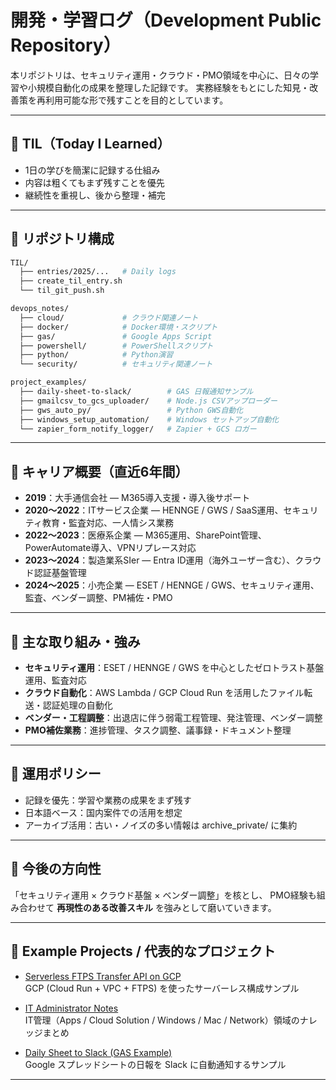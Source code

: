 # 開発・学習ログ（Development Public Repository）

本リポジトリは、セキュリティ運用・クラウド・PMO領域を中心に、日々の学習や小規模自動化の成果を整理した記録です。
実務経験をもとにした知見・改善策を再利用可能な形で残すことを目的としています。

---

## 📝 TIL（Today I Learned）

* 1日の学びを簡潔に記録する仕組み
* 内容は粗くてもまず残すことを優先
* 継続性を重視し、後から整理・補完

---

## 📂 リポジトリ構成

```bash
TIL/
  ├── entries/2025/...   # Daily logs
  ├── create_til_entry.sh
  └── til_git_push.sh

devops_notes/
  ├── cloud/             # クラウド関連ノート
  ├── docker/            # Docker環境・スクリプト
  ├── gas/               # Google Apps Script
  ├── powershell/        # PowerShellスクリプト
  ├── python/            # Python演習
  └── security/          # セキュリティ関連ノート

project_examples/
  ├── daily-sheet-to-slack/        # GAS 日報通知サンプル
  ├── gmailcsv_to_gcs_uploader/    # Node.js CSVアップローダー
  ├── gws_auto_py/                 # Python GWS自動化
  ├── windows_setup_automation/    # Windows セットアップ自動化
  └── zapier_form_notify_logger/   # Zapier + GCS ロガー
```

---

## 💼 キャリア概要（直近6年間）

* **2019**：大手通信会社 — M365導入支援・導入後サポート
* **2020〜2022**：ITサービス企業 — HENNGE / GWS / SaaS運用、セキュリティ教育・監査対応、一人情シス業務
* **2022〜2023**：医療系企業 — M365運用、SharePoint管理、PowerAutomate導入、VPNリプレース対応
* **2023〜2024**：製造業系SIer — Entra ID運用（海外ユーザー含む）、クラウド認証基盤管理
* **2024〜2025**：小売企業 — ESET / HENNGE / GWS、セキュリティ運用、監査、ベンダー調整、PM補佐・PMO

---

## 📌 主な取り組み・強み

* **セキュリティ運用**：ESET / HENNGE / GWS を中心としたゼロトラスト基盤運用、監査対応
* **クラウド自動化**：AWS Lambda / GCP Cloud Run を活用したファイル転送・認証処理の自動化
* **ベンダー・工程調整**：出退店に伴う弱電工程管理、発注管理、ベンダー調整
* **PMO補佐業務**：進捗管理、タスク調整、議事録・ドキュメント整理

---

## 🎯 運用ポリシー

* 記録を優先：学習や業務の成果をまず残す
* 日本語ベース：国内案件での活用を想定
* アーカイブ活用：古い・ノイズの多い情報は archive\_private/ に集約

---

## 🔑 今後の方向性

「セキュリティ運用 × クラウド基盤 × ベンダー調整」を核とし、
PMO経験も組み合わせて **再現性のある改善スキル** を強みとして磨いていきます。

---

## 📌 Example Projects / 代表的なプロジェクト

- [Serverless FTPS Transfer API on GCP](./devops_notes/serverless-ftps-api-public)  
  GCP (Cloud Run + VPC + FTPS) を使ったサーバーレス構成サンプル

- [IT Administrator Notes](./devops_notes/IT_Administrator)  
  IT管理（Apps / Cloud Solution / Windows / Mac / Network）領域のナレッジまとめ

- [Daily Sheet to Slack (GAS Example)](./project_examples/daily-sheet-to-slack)  
  Google スプレッドシートの日報を Slack に自動通知するサンプル
---
